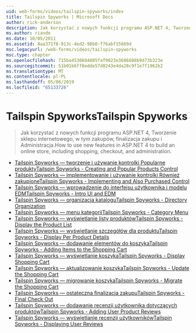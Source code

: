```yaml
---
uid: web-forms/videos/tailspin-spyworks/index
title: Tailspin Spyworks | Microsoft Docs
author: rick-anderson
description: Jak korzystać z nowych funkcji programu ASP.NET 4, Tworzenie sklepu internetowego, w tym zakupów, finalizacja zakupu i Administracja.
ms.author: riande
ms.date: 10/05/2011
ms.assetid: 8aa371f8-913c-4ed2-98b0-f76abf15669d
msc.legacyurl: /web-forms/videos/tailspin-spyworks
msc.type: chapter
ms.openlocfilehash: 715ba4530604805faf9023e3606608b9d73b323e
ms.sourcegitcommit: 51b01b6ff8edde57d8243e4da28c9f1e7f1962b2
ms.translationtype: MT
ms.contentlocale: pl-PL
ms.lasthandoff: 05/06/2019
ms.locfileid: "65133726"
---
```

# <a name="tailspin-spyworks"></a><span data-ttu-id="554f3-103">Tailspin Spyworks</span><span class="sxs-lookup"><span data-stu-id="554f3-103">Tailspin Spyworks</span></span>

> <span data-ttu-id="554f3-104">Jak korzystać z nowych funkcji programu ASP.NET 4, Tworzenie sklepu internetowego, w tym zakupów, finalizacja zakupu i Administracja.</span><span class="sxs-lookup"><span data-stu-id="554f3-104">How to use new features in ASP.NET 4 to build an online store, including shopping, checkout, and administration.</span></span>

- [<span data-ttu-id="554f3-105">Tailspin Spyworks — tworzenie i używanie kontrolki Popularne produkty</span><span class="sxs-lookup"><span data-stu-id="554f3-105">Tailspin Spyworks - Creating and Popular Products Control</span></span>](tailspin-spyworks-creating-and-using-the-popular-products-control.md)
- [<span data-ttu-id="554f3-106">Tailspin Spyworks — implementowanie i używanie kontrolki Również zakupione</span><span class="sxs-lookup"><span data-stu-id="554f3-106">Tailspin Spyworks - Implementing and Also Purchased Control</span></span>](tailspin-spyworks-implementing-and-using-the-also-purchased-control.md)
- [<span data-ttu-id="554f3-107">Tailspin Spyworks — wprowadzenie do interfejsu użytkownika i modelu EDM</span><span class="sxs-lookup"><span data-stu-id="554f3-107">Tailspin Spyworks - Intro UI and EDM</span></span>](tailspin-spyworks-intro-ui-and-edm.md)
- [<span data-ttu-id="554f3-108">Tailspin Spyworks — organizacja katalogu</span><span class="sxs-lookup"><span data-stu-id="554f3-108">Tailspin Spyworks - Directory Organization</span></span>](tailspin-spyworks-directory-organization.md)
- [<span data-ttu-id="554f3-109">Tailspin Spyworks — menu kategorii</span><span class="sxs-lookup"><span data-stu-id="554f3-109">Tailspin Spyworks - Category Menu</span></span>](tailspin-spyworks-category-menu.md)
- [<span data-ttu-id="554f3-110">Tailspin Spyworks — wyświetlanie listy produktów</span><span class="sxs-lookup"><span data-stu-id="554f3-110">Tailspin Spyworks - Display the Product List</span></span>](tailspin-spyworks-display-the-product-list.md)
- [<span data-ttu-id="554f3-111">Tailspin Spyworks — wyświetlanie szczegółów dla produktu</span><span class="sxs-lookup"><span data-stu-id="554f3-111">Tailspin Spyworks - Display Per Product Details</span></span>](tailspin-spyworks-display-per-product-details.md)
- [<span data-ttu-id="554f3-112">Tailspin Spyworks — dodawanie elementów do koszyka</span><span class="sxs-lookup"><span data-stu-id="554f3-112">Tailspin Spyworks - Adding Items to the Shopping Cart</span></span>](tailspin-spyworks-adding-items-to-the-shopping-cart.md)
- [<span data-ttu-id="554f3-113">Tailspin Spyworks — wyświetlanie koszyka</span><span class="sxs-lookup"><span data-stu-id="554f3-113">Tailspin Spyworks - Display Shopping Cart</span></span>](tailspin-spyworks-display-shopping-cart.md)
- [<span data-ttu-id="554f3-114">Tailspin Spyworks — aktualizowanie koszyka</span><span class="sxs-lookup"><span data-stu-id="554f3-114">Tailspin Spyworks - Update the Shopping Cart</span></span>](tailspin-spyworks-update-the-shopping-cart.md)
- [<span data-ttu-id="554f3-115">Tailspin Spyworks — migrowanie koszyka</span><span class="sxs-lookup"><span data-stu-id="554f3-115">Tailspin Spyworks - Migrate the Shopping Cart</span></span>](tailspin-spyworks-migrate-the-shopping-cart.md)
- [<span data-ttu-id="554f3-116">Tailspin Spyworks — ostateczna finalizacja zakupu</span><span class="sxs-lookup"><span data-stu-id="554f3-116">Tailspin Spyworks - Final Check Out</span></span>](tailspin-spyworks-final-check-out.md)
- [<span data-ttu-id="554f3-117">Tailspin Spyworks — dodawanie recenzji użytkownika dotyczących produktów</span><span class="sxs-lookup"><span data-stu-id="554f3-117">Tailspin Spyworks - Adding User Product Reviews</span></span>](tailspin-spyworks-adding-user-product-reviews.md)
- [<span data-ttu-id="554f3-118">Tailspin Spyworks — wyświetlanie recenzji użytkowników</span><span class="sxs-lookup"><span data-stu-id="554f3-118">Tailspin Spyworks - Displaying User Reviews</span></span>](tailspin-spyworks-displaying-user-reviews.md)
